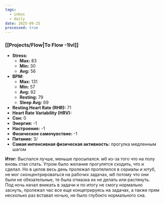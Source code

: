 ```yaml
---
tags:
  - inbox
  - daily
date: 2025-09-25
processed: true
---
```


### [[Projects/Flow|To Flow -1lvl]]

- **Stress:**
	- **Max:** 83
	- **Min:** 30
	- **Avg:** 56
- **BPM:**
	- **Max:** 131
	- **Min:** 57
	- **Avg:** 82
	- **Resting:** 79
	- **Sleep Avg:** 69
- **Resting Heart Rate (RHR):** 71
- **Heart Rate Variability (HRV):** 
- **Сон:** 0
- **Энергия:** -1
- **Настроение:** -1
- **Физическое самочувствие:**  -1
- **Питание:** 3/
- **Самая интенсивная физическая активность:** прогулка медленным шагом 

**Итог:**
Выспался лучше, меньше просыпался. мб из-за того что на полу вновь стал спать. Утром было желание прогулятся сходить, что и сделал. Но в целов весь день пролежал пропялился в сериалы и ютуб, не мог сконцентрироваться на рабочих задачах, мб потому что они были не обязательные, те была отмазка их не делать или растянуть. Под ночь начал вникать в задачи и по итогу не смогу нормально заснуть, пролежал час все еще концетрируясь на задачах, а также прям несколько раз вставал ночью, не было глубокго нормального сна.
